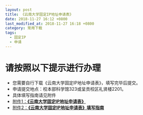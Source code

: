 ```yaml
---
layout: post
title: 《云南大学固定IP地址申请表》
date: 2018-11-27 16:12 +0800
last_modified_at: 2018-11-27 16:18 +0800
category: 常用下载
tags:
  - 固定IP
  - 申请
---
```

# 请按照以下提示进行办理
- 您需要自行下载《云南大学固定IP地址申请表》，填写完毕后提交。
- 申请提交地点：校本部科学馆323或呈贡校区礼贤楼2201。
- 具体填写指南请见附件
- [附件1：**《云南大学固定IP地址申请表》**](/assets/申请固定IP地址.xlsx)
- [附件2：**《云南大学固定IP地址申请表》填写指南**](/assets/申请固定IP地址填写指南.docx)
